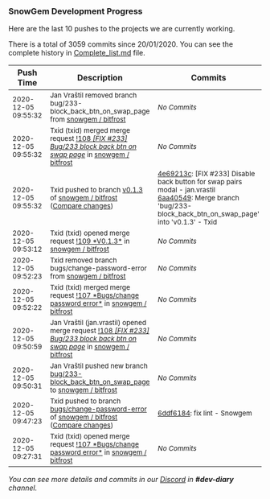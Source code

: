 
### SnowGem Development Progress

Here are the last 10 pushes to the projects we are currently working.

There is a total of 3059 commits since 20/01/2020. You can see the complete history in
 [Complete_list.md](Complete_list.md) file.

| Push Time | Description | Commits |
| --- | --- | --- |
| <sub>2020-12-05 09:55:32</sub> | <sub>Jan Vraštil removed branch bug/233-block_back_btn_on_swap_page from [snowgem / bitfrost](https://gitlab.com/snowgem/bitfrost)</sub> | <sub>_No Commits_</sub> |
| <sub>2020-12-05 09:55:32</sub> | <sub>Txid (txid) merged merge request [!108 *[FIX #233] Bug/233 block back btn on swap page*](https://gitlab.com/snowgem/bitfrost/-/merge_requests/108) in [snowgem / bitfrost](https://gitlab.com/snowgem/bitfrost)</sub> | <sub>_No Commits_</sub> |
| <sub>2020-12-05 09:55:32</sub> | <sub>Txid pushed to branch [v0\.1\.3](https://gitlab.com/snowgem/bitfrost/commits/v0.1.3) of [snowgem / bitfrost](https://gitlab.com/snowgem/bitfrost) ([Compare changes](https://gitlab.com/snowgem/bitfrost/compare/4f010e86af150f497e9a3ef85aae761e8be47d6c...6aa405494592110a686bc73e350c16366e8c6c4f))</sub> | <sub>[4e69213c](https://gitlab.com/snowgem/bitfrost/-/commit/4e69213caf50d44cb46f2080b55fe0cab70a14d1): [FIX #233] Disable back button for swap pairs modal - jan.vrastil<br>[6aa40549](https://gitlab.com/snowgem/bitfrost/-/commit/6aa405494592110a686bc73e350c16366e8c6c4f): Merge branch 'bug/233-block_back_btn_on_swap_page' into 'v0.1.3' - Txid</sub> |
| <sub>2020-12-05 09:53:12</sub> | <sub>Txid (txid) opened merge request [\!109 \*V0\.1\.3\*](https://gitlab.com/snowgem/bitfrost/-/merge_requests/109) in [snowgem / bitfrost](https://gitlab.com/snowgem/bitfrost)</sub> | <sub>_No Commits_</sub> |
| <sub>2020-12-05 09:52:23</sub> | <sub>Txid removed branch bugs/change-password-error from [snowgem / bitfrost](https://gitlab.com/snowgem/bitfrost)</sub> | <sub>_No Commits_</sub> |
| <sub>2020-12-05 09:52:22</sub> | <sub>Txid (txid) merged merge request [\!107 \*Bugs/change password error\*](https://gitlab.com/snowgem/bitfrost/-/merge_requests/107) in [snowgem / bitfrost](https://gitlab.com/snowgem/bitfrost)</sub> | <sub>_No Commits_</sub> |
| <sub>2020-12-05 09:50:59</sub> | <sub>Jan Vraštil (jan.vrastil) opened merge request [!108 *[FIX #233] Bug/233 block back btn on swap page*](https://gitlab.com/snowgem/bitfrost/-/merge_requests/108) in [snowgem / bitfrost](https://gitlab.com/snowgem/bitfrost)</sub> | <sub>_No Commits_</sub> |
| <sub>2020-12-05 09:50:31</sub> | <sub>Jan Vraštil pushed new branch [bug/233\-block\_back\_btn\_on\_swap\_page](https://gitlab.com/snowgem/bitfrost/commits/bug/233-block_back_btn_on_swap_page) to [snowgem / bitfrost](https://gitlab.com/snowgem/bitfrost)</sub> | <sub>_No Commits_</sub> |
| <sub>2020-12-05 09:47:23</sub> | <sub>Txid pushed to branch [bugs/change\-password\-error](https://gitlab.com/snowgem/bitfrost/commits/bugs/change-password-error) of [snowgem / bitfrost](https://gitlab.com/snowgem/bitfrost) ([Compare changes](https://gitlab.com/snowgem/bitfrost/compare/86c1f47b952d9593d6adb51c8914693e63bee638...6ddf61846d6fb93798490dfa198f8115dff0fa60))</sub> | <sub>[6ddf6184](https://gitlab.com/snowgem/bitfrost/-/commit/6ddf61846d6fb93798490dfa198f8115dff0fa60): fix lint - Snowgem</sub> |
| <sub>2020-12-05 09:27:31</sub> | <sub>Txid (txid) opened merge request [\!107 \*Bugs/change password error\*](https://gitlab.com/snowgem/bitfrost/-/merge_requests/107) in [snowgem / bitfrost](https://gitlab.com/snowgem/bitfrost)</sub> | <sub>_No Commits_</sub> |

_You can see more details and commits in our [Discord](https://discord.gg/zumGnbg) in **#dev-diary** channel._
